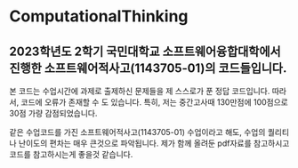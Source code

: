 # ComputationalThinking
2023학년도 2학기 국민대학교 소프트웨어융합대학에서 진행한 소프트웨어적사고(1143705-01)의 코드들입니다.
---
본 코드는 수업시간에 과제로 출제하신 문제들을 제 스스로가 푼 정답 코드입니다. 따라서, 코드에 오류가 존재할 수 도 있습니다.
특히, 저는 중간고사때 130만점에 100점으로 30점 가량 감점되었습니다.

같은 수업코드를 가진 소프트웨어적사고(1143705-01) 수업이라고 해도, 수업의 퀄리티나 난이도의 편차는 매우 큰것으로 파악됩니다.
제가 함께 올려둔 pdf자료를 참고하시고 코드를 참고하시는게 좋을것 같습니다.
